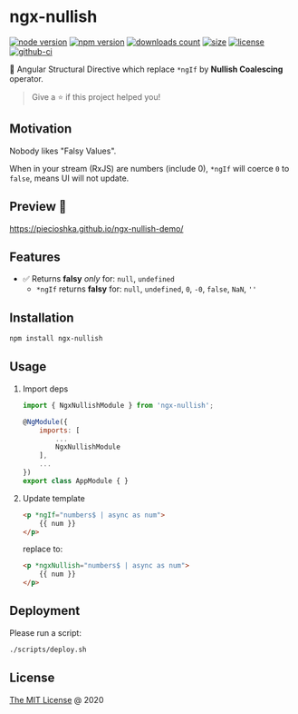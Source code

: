 # ngx-nullish

[![node version](https://img.shields.io/node/v/ngx-nullish.svg)](https://www.npmjs.com/package/ngx-nullish)
[![npm version](https://badge.fury.io/js/ngx-nullish.svg)](https://badge.fury.io/js/ngx-nullish)
[![downloads count](https://img.shields.io/npm/dt/ngx-nullish.svg)](https://www.npmjs.com/package/ngx-nullish)
[![size](https://packagephobia.com/badge?p=ngx-nullish)](https://packagephobia.com/result?p=ngx-nullish)
[![license](https://img.shields.io/npm/l/ngx-nullish.svg)](https://piecioshka.mit-license.org)
[![github-ci](https://github.com/piecioshka/ngx-nullish/actions/workflows/testing.yml/badge.svg)](https://github.com/piecioshka/ngx-nullish/actions/workflows/testing.yml)

🔨 Angular Structural Directive which replace `*ngIf` by **Nullish Coalescing** operator.

> Give a ⭐️ if this project helped you!

## Motivation

Nobody likes "Falsy Values".

When in your stream (RxJS) are numbers (include 0),
`*ngIf` will coerce `0` to `false`, means UI will not update.

## Preview 🎉

<https://piecioshka.github.io/ngx-nullish-demo/>

## Features

* ✅ Returns **falsy** _only_ for: `null`, `undefined`
  * `*ngIf` returns **falsy** for: `null`, `undefined`, `0`, `-0`, `false`, `NaN`, `''`

## Installation

```bash
npm install ngx-nullish
```

## Usage

1. Import deps

    ```javascript
    import { NgxNullishModule } from 'ngx-nullish';

    @NgModule({
        imports: [
            ...
            NgxNullishModule
        ],
        ...
    })
    export class AppModule { }
    ```

2. Update template

    ```html
    <p *ngIf="numbers$ | async as num">
        {{ num }}
    </p>
    ```

    replace to:

    ```html
    <p *ngxNullish="numbers$ | async as num">
        {{ num }}
    </p>
    ```

## Deployment

Please run a script:

```bash
./scripts/deploy.sh
```

## License

[The MIT License](https://piecioshka.mit-license.org) @ 2020

